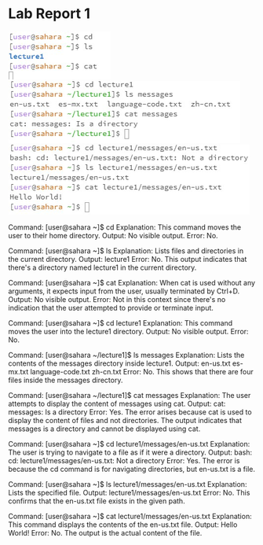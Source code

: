 # Lab Report 1
![Image](sc1.jpg)
![Image](sc2.jpg)
![Image](sc3.jpg)

Command: [user@sahara ~]$ cd
Explanation: This command moves the user to their home directory.
Output: No visible output.
Error: No.

Command: [user@sahara ~]$ ls
Explanation: Lists files and directories in the current directory.
Output: lecture1
Error: No. This output indicates that there's a directory named lecture1 in the current directory.

Command: [user@sahara ~]$ cat
Explanation: When cat is used without any arguments, it expects input from the user, usually terminated by Ctrl+D.
Output: No visible output.
Error: Not in this context since there's no indication that the user attempted to provide or terminate input.

Command: [user@sahara ~]$ cd lecture1
Explanation: This command moves the user into the lecture1 directory.
Output: No visible output.
Error: No.

Command: [user@sahara ~/lecture1]$ ls messages
Explanation: Lists the contents of the messages directory inside lecture1.
Output: en-us.txt es-mx.txt language-code.txt zh-cn.txt
Error: No. This shows that there are four files inside the messages directory.

Command: [user@sahara ~/lecture1]$ cat messages
Explanation: The user attempts to display the content of messages using cat.
Output: cat: messages: Is a directory
Error: Yes. The error arises because cat is used to display the content of files and not directories. The output indicates that messages is a directory and cannot be displayed using cat.

Command: [user@sahara ~]$ cd lecture1/messages/en-us.txt
Explanation: The user is trying to navigate to a file as if it were a directory.
Output: bash: cd: lecture1/messages/en-us.txt: Not a directory
Error: Yes. The error is because the cd command is for navigating directories, but en-us.txt is a file.

Command: [user@sahara ~]$ ls lecture1/messages/en-us.txt
Explanation: Lists the specified file.
Output: lecture1/messages/en-us.txt
Error: No. This confirms that the en-us.txt file exists in the given path.

Command: [user@sahara ~]$ cat lecture1/messages/en-us.txt
Explanation: This command displays the contents of the en-us.txt file.
Output: Hello World!
Error: No. The output is the actual content of the file.
